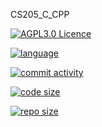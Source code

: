 <!--
 * @Github: https://github.com/Certseeds/CS205_C_CPP
 * @Organization: SUSTech
 * @Author: nanoseeds
 * @Date: 2020-02-18 11:08:40
 * @LastEditors: nanoseeds
 * @LastEditTime: 2020-03-19 18:22:50
 -->
CS205_C_CPP

[![AGPL3.0 Licence](https://img.shields.io/github/license/Certseeds/CS205_C_CPP?color=%23FF3300)](https://opensource.org/licenses/AGPL-3.0)  

[![language](https://img.shields.io/github/languages/top/Certseeds/CS205_C_CPP?color=%23330099)]() 

[![commit activity](https://img.shields.io/github/commit-activity/m/Certseeds/CS205_C_CPP)](https://github.com/Certseeds/CS205_C_CPP/commits/master) 

[![code size](https://img.shields.io/github/languages/code-size/Certseeds/CS205_C_CPP?color=%230099CC)]() 

[![repo size](https://img.shields.io/github/repo-size/Certseeds/CS205_C_CPP?color=%23CC9900)]()